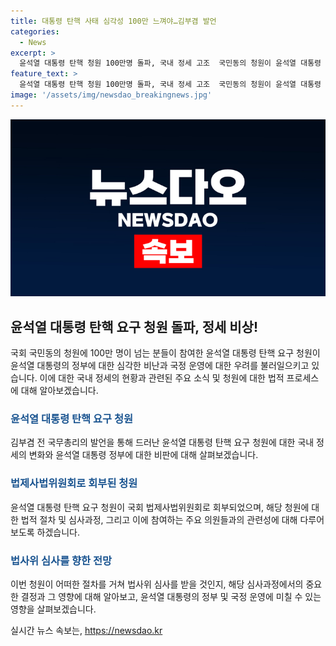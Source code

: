 ```yaml
---
title: 대통령 탄핵 사태 심각성 100만 느껴야…김부겸 발언
categories:
  - News
excerpt: >
  윤석열 대통령 탄핵 청원 100만명 돌파, 국내 정세 고조  국민동의 청원이 윤석열 대통령 탄핵을 요구하는 100만 명을 넘어섰다. 김부겸 전 국무총리는 심각성을 강조하며 윤 대통령의 책임을 지적했고, 민주당도 공세를 퍼부었다. 청원은 법사위에 회부되어 심사를 받을 예정이며, 이에 대한 관심이 높아지고 있다.
feature_text: >
  윤석열 대통령 탄핵 청원 100만명 돌파, 국내 정세 고조  국민동의 청원이 윤석열 대통령 탄핵을 요구하는 100만 명을 넘어섰다. 김부겸 전 국무총리는 심각성을 강조하며 윤 대통령의 책임을 지적했고, 민주당도 공세를 퍼부었다. 청원은 법사위에 회부되어 심사를 받을 예정이며, 이에 대한 관심이 높아지고 있다.
image: '/assets/img/newsdao_breakingnews.jpg'
---
```


<p><img src="/assets/img/newsdao_breakingnews.jpg" alt="firstkoreanews 속보" /></p>

<h2 data-ke-size="size26">윤석열 대통령 탄핵 요구 청원 돌파, 정세 비상!</h2>

<p data-ke-size="size16">국회 국민동의 청원에 100만 명이 넘는 분들이 참여한 윤석열 대통령 탄핵 요구 청원이 윤석열 대통령의 정부에 대한 심각한 비난과 국정 운영에 대한 우려를 불러일으키고 있습니다. 이에 대한 국내 정세의 현황과 관련된 주요 소식 및 청원에 대한 법적 프로세스에 대해 알아보겠습니다.</p>

<h3><b><span style="color: #1a5490;">윤석열 대통령 탄핵 요구 청원</span></b></h3>

<p data-ke-size="size16">김부겸 전 국무총리의 발언을 통해 드러난 윤석열 대통령 탄핵 요구 청원에 대한 국내 정세의 변화와 윤석열 대통령 정부에 대한 비판에 대해 살펴보겠습니다.</p>

<h3><b><span style="color: #1a5490;">법제사법위원회로 회부된 청원</span></b></h3>

<p data-ke-size="size16">윤석열 대통령 탄핵 요구 청원이 국회 법제사법위원회로 회부되었으며, 해당 청원에 대한 법적 절차 및 심사과정, 그리고 이에 참여하는 주요 의원들과의 관련성에 대해 다루어 보도록 하겠습니다.</p>

<h3><b><span style="color: #1a5490;">법사위 심사를 향한 전망</span></b></h3>

<p data-ke-size="size16">이번 청원이 어떠한 절차를 거쳐 법사위 심사를 받을 것인지, 해당 심사과정에서의 중요한 결정과 그 영향에 대해 알아보고, 윤석열 대통령의 정부 및 국정 운영에 미칠 수 있는 영향을 살펴보겠습니다.</p>
실시간 뉴스 속보는, <a href="https://newsdao.kr" rel="dofollow">https://newsdao.kr</a>


